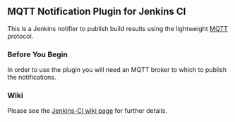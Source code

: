 ## MQTT Notification Plugin for Jenkins CI

This is a Jenkins notifier to publish build results using the lightweight [MQTT](http://mqtt.org) protocol.

### Before You Begin

In order to use the plugin you will need an MQTT broker to which to publish the notifications.

### Wiki

Please see the [Jenkins-CI wiki page](https://wiki.jenkins-ci.org/display/JENKINS/MQTT+Notification+Plugin) for further details.